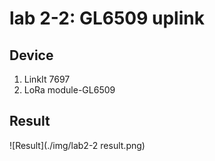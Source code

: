 # lab 2-2: GL6509 uplink

## Device
1. LinkIt 7697
2. LoRa module-GL6509

## Result
![Result](./img/lab2-2 result.png)